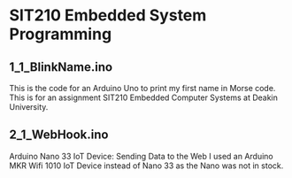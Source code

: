 # SIT210 Embedded  System Programming 
## 1_1_BlinkName.ino
This is the code for an Arduino Uno to print my first name in Morse code.
This is for an assignment SIT210 Embedded Computer Systems at Deakin University.

## 2_1_WebHook.ino
Arduino Nano 33 IoT Device: Sending Data to the Web
I used an Arduino MKR Wifi 1010 IoT Device instead of Nano 33 as the Nano was not in stock.


